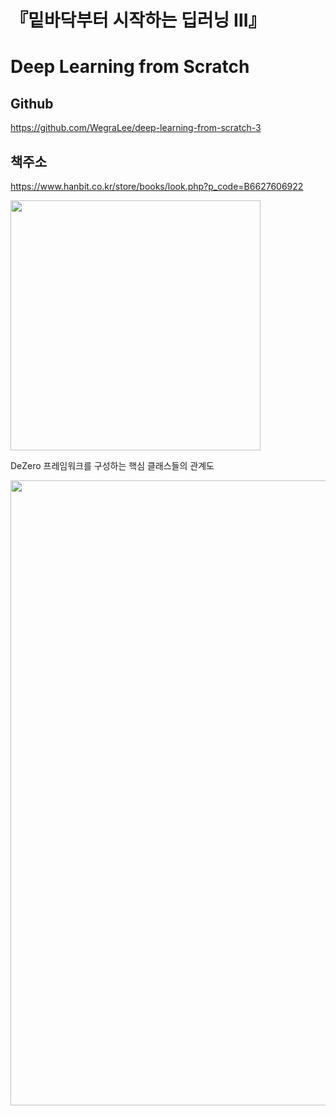 # 『밑바닥부터 시작하는 딥러닝 Ⅲ』

# Deep Learning from Scratch
    
    
## Github
    
https://github.com/WegraLee/deep-learning-from-scratch-3
    
## 책주소

https://www.hanbit.co.kr/store/books/look.php?p_code=B6627606922

<a href="http://www.yes24.com/Product/Goods/95343845"><img src="https://github.com/WegraLee/deep-learning-from-scratch-3/blob/master/cover.jpg" width="400"></a>


DeZero 프레임워크를 구성하는 핵심 클래스들의 관계도

<a href="https://github.com/WegraLee/deep-learning-from-scratch-3/blob/master/DeZeroClasses.pdf"><img src="https://github.com/WegraLee/deep-learning-from-scratch-3/blob/master/DeZeroClasses.png" width=1000></a>